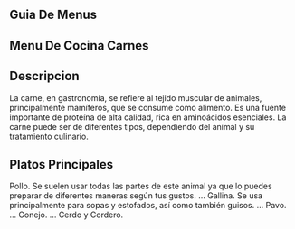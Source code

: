 ## Guia De Menus

## Menu De Cocina Carnes

## Descripcion 
La carne, en gastronomía, se refiere al tejido muscular de animales, principalmente mamíferos, que se consume como alimento. Es una fuente importante de proteína de alta calidad, rica en aminoácidos esenciales. La carne puede ser de diferentes tipos, dependiendo del animal y su tratamiento culinario. 

## Platos Principales
Pollo. Se suelen usar todas las partes de este animal ya que lo puedes preparar de diferentes maneras según tus gustos. ...
Gallina. Se usa principalmente para sopas y estofados, así como también guisos. ...
Pavo. ...
Conejo. ...
Cerdo y Cordero.
